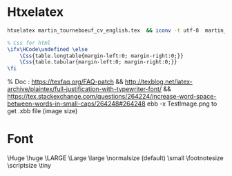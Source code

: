 

# Htxelatex

```sh
htxelatex martin_tourneboeuf_cv_english.tex  && iconv -t utf-8  martin_tourneboeuf_cv_english.html | pandoc --self-contained -o  martin_tourneboeuf_cv_english.html
```

```tex
% Css for html
\ifx\HCode\undefined \else
    \Css{table.longtable{margin-left:0; margin-right:0;}}
    \Css{table.tabular{margin-left:0; margin-right:0;}}
\fi
```



% Doc : https://texfaq.org/FAQ-patch && http://texblog.net/latex-archive/plaintex/full-justification-with-typewriter-font/ && https://tex.stackexchange.com/questions/264224/increase-word-space-between-words-in-small-caps/264248#264248
ebb -x TestImage.png to get .xbb file (image size)
# Font

\Huge
\huge
\LARGE
\Large
\large
\normalsize (default)
\small
\footnotesize
\scriptsize
\tiny
